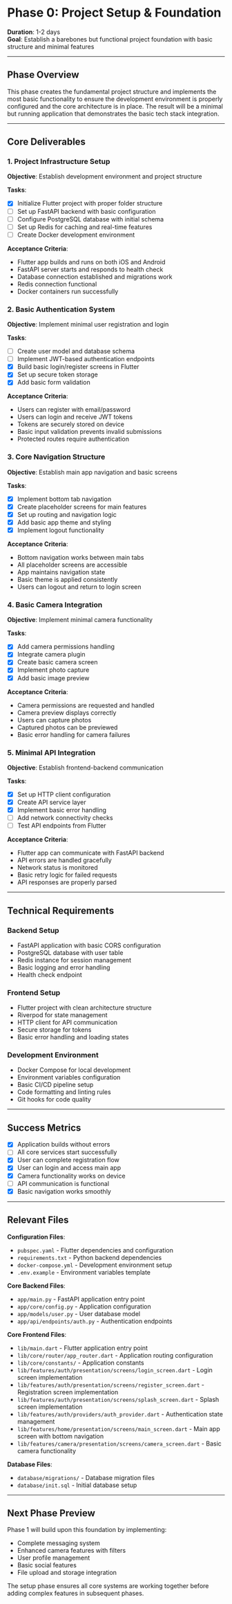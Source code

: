 # Phase 0: Project Setup & Foundation

**Duration**: 1-2 days  
**Goal**: Establish a barebones but functional project foundation with basic structure and minimal features

---

## Phase Overview

This phase creates the fundamental project structure and implements the most basic functionality to ensure the development environment is properly configured and the core architecture is in place. The result will be a minimal but running application that demonstrates the basic tech stack integration.

---

## Core Deliverables

### 1. Project Infrastructure Setup

**Objective**: Establish development environment and project structure

**Tasks**:
- [x] Initialize Flutter project with proper folder structure
- [ ] Set up FastAPI backend with basic configuration
- [ ] Configure PostgreSQL database with initial schema
- [ ] Set up Redis for caching and real-time features
- [ ] Create Docker development environment

**Acceptance Criteria**:
- Flutter app builds and runs on both iOS and Android
- FastAPI server starts and responds to health check
- Database connection established and migrations work
- Redis connection functional
- Docker containers run successfully

### 2. Basic Authentication System

**Objective**: Implement minimal user registration and login

**Tasks**:
- [ ] Create user model and database schema
- [ ] Implement JWT-based authentication endpoints
- [x] Build basic login/register screens in Flutter
- [x] Set up secure token storage
- [x] Add basic form validation

**Acceptance Criteria**:
- Users can register with email/password
- Users can login and receive JWT tokens
- Tokens are securely stored on device
- Basic input validation prevents invalid submissions
- Protected routes require authentication

### 3. Core Navigation Structure

**Objective**: Establish main app navigation and basic screens

**Tasks**:
- [x] Implement bottom tab navigation
- [x] Create placeholder screens for main features
- [x] Set up routing and navigation logic
- [x] Add basic app theme and styling
- [x] Implement logout functionality

**Acceptance Criteria**:
- Bottom navigation works between main tabs
- All placeholder screens are accessible
- App maintains navigation state
- Basic theme is applied consistently
- Users can logout and return to login screen

### 4. Basic Camera Integration

**Objective**: Implement minimal camera functionality

**Tasks**:
- [x] Add camera permissions handling
- [x] Integrate camera plugin
- [x] Create basic camera screen
- [x] Implement photo capture
- [x] Add basic image preview

**Acceptance Criteria**:
- Camera permissions are requested and handled
- Camera preview displays correctly
- Users can capture photos
- Captured photos can be previewed
- Basic error handling for camera failures

### 5. Minimal API Integration

**Objective**: Establish frontend-backend communication

**Tasks**:
- [x] Set up HTTP client configuration
- [x] Create API service layer
- [x] Implement basic error handling
- [ ] Add network connectivity checks
- [ ] Test API endpoints from Flutter

**Acceptance Criteria**:
- Flutter app can communicate with FastAPI backend
- API errors are handled gracefully
- Network status is monitored
- Basic retry logic for failed requests
- API responses are properly parsed

---

## Technical Requirements

### Backend Setup
- FastAPI application with basic CORS configuration
- PostgreSQL database with user table
- Redis instance for session management
- Basic logging and error handling
- Health check endpoint

### Frontend Setup
- Flutter project with clean architecture structure
- Riverpod for state management
- HTTP client for API communication
- Secure storage for tokens
- Basic error handling and loading states

### Development Environment
- Docker Compose for local development
- Environment variables configuration
- Basic CI/CD pipeline setup
- Code formatting and linting rules
- Git hooks for code quality

---

## Success Metrics

- [x] Application builds without errors
- [ ] All core services start successfully
- [x] User can complete registration flow
- [x] User can login and access main app
- [x] Camera functionality works on device
- [ ] API communication is functional
- [x] Basic navigation works smoothly

---

## Relevant Files

**Configuration Files**:
- `pubspec.yaml` - Flutter dependencies and configuration
- `requirements.txt` - Python backend dependencies
- `docker-compose.yml` - Development environment setup
- `.env.example` - Environment variables template

**Core Backend Files**:
- `app/main.py` - FastAPI application entry point
- `app/core/config.py` - Application configuration
- `app/models/user.py` - User database model
- `app/api/endpoints/auth.py` - Authentication endpoints

**Core Frontend Files**:
- `lib/main.dart` - Flutter application entry point
- `lib/core/router/app_router.dart` - Application routing configuration
- `lib/core/constants/` - Application constants
- `lib/features/auth/presentation/screens/login_screen.dart` - Login screen implementation
- `lib/features/auth/presentation/screens/register_screen.dart` - Registration screen implementation
- `lib/features/auth/presentation/screens/splash_screen.dart` - Splash screen implementation
- `lib/features/auth/providers/auth_provider.dart` - Authentication state management
- `lib/features/home/presentation/screens/main_screen.dart` - Main app screen with bottom navigation
- `lib/features/camera/presentation/screens/camera_screen.dart` - Basic camera functionality

**Database Files**:
- `database/migrations/` - Database migration files
- `database/init.sql` - Initial database setup

---

## Next Phase Preview

Phase 1 will build upon this foundation by implementing:
- Complete messaging system
- Enhanced camera features with filters
- User profile management
- Basic social features
- File upload and storage integration

The setup phase ensures all core systems are working together before adding complex features in subsequent phases.